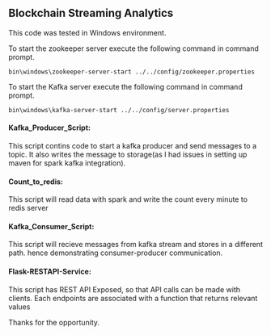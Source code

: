 ## Blockchain Streaming Analytics

This code was tested in Windows environment.

To start the zookeeper server execute the following command in command prompt.

`bin\windows\zookeeper-server-start ../../config/zookeeper.properties`

To start the Kafka server execute the following command in command prompt.

`bin\windows\kafka-server-start ../../config/server.properties`

#### Kafka_Producer_Script:
  This script contins code to start a kafka producer and send messages to a topic.
  It also writes the message to storage(as I had issues in setting up maven for spark kafka integration).
#### Count_to_redis:
  This script will read data with spark and write the count every minute to redis server
#### Kafka_Consumer_Script:
  This script will recieve messages from kafka stream and stores in a different path. hence demonstrating consumer-producer communication.
#### Flask-RESTAPI-Service:
  This script has REST API Exposed, so that API calls can be made with clients. Each endpoints are associated with a function that returns relevant values

Thanks for the opportunity.
